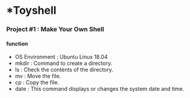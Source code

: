 # *Toyshell

### Project #1 : Make Your Own Shell
 
 #### function
 
 - OS Environment : Ubuntu Linux 18.04
 - mkdir : Command to create a directory. 
 - ls : Check the contents of the directory.
 - mv : Move the file.
 - cp : Copy the file.
 - date : This command displays or changes the system date and time.
